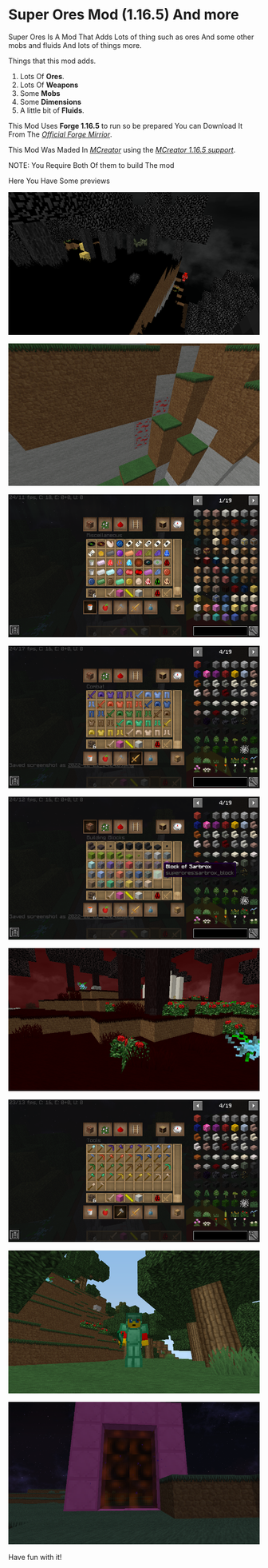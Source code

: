 # Super Ores Mod (1.16.5) And more

Super Ores Is A Mod That Adds Lots of thing such as ores And some other mobs and fluids And lots of things more.

Things that this mod adds.

1. Lots Of **Ores**.
2. Lots Of **Weapons**
3. Some **Mobs**
4. Some **Dimensions**
5. A little bit of **Fluids**.

This Mod Uses **Forge 1.16.5** to run so be prepared You can Download It From The *[Official Forge Mirrior](hhttps://files.minecraftforge.net/net/minecraftforge/forge/index_1.16.5.html)*.

This Mod Was Maded 
In *[MCreator](https://mcreator.net/)* using the *[MCreator 1.16.5 support](https://mcreator.net/plugin/92152/minecraft-forge-1165-generator-mcreator-20223)*.

NOTE: You Require Both Of them to build The mod

Here You Have Some previews

![A biome](/art/screenshots/2022-12-21_14.10.35.png)

![A biome](/art/screenshots/2022-12-21_14.13.51.png)

![A biome](/art/screenshots/2022-12-21_14.23.51.png)

![A biome](/art/screenshots/2022-12-21_14.24.13.png)

![A biome](/art/screenshots/2022-12-21_14.24.32.png)

![A biome](/art/screenshots/2022-12-21_14.15.48.png)

![A biome](/art/screenshots/2022-12-21_14.24.09.png)

![A biome](/art/screenshots/2022-12-21_14.12.40.png)

![A biome](/art/screenshots/2022-12-21_14.19.48.png)

Have fun with it!
